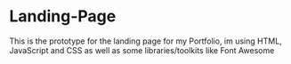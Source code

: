 # Landing-Page

This is the prototype for the landing page for my Portfolio, im using HTML, JavaScript and CSS as well as some libraries/toolkits like Font Awesome
